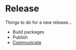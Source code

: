 # Release

Things to do for a new release...

* Build packages
* Publish
* [Communicate](./Communication.md)
